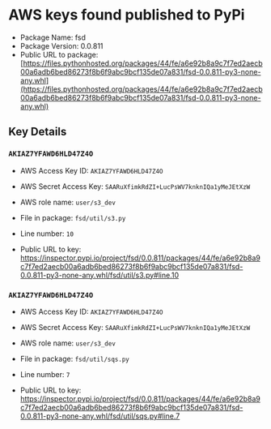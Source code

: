 # AWS keys found published to PyPi

* Package Name: fsd
* Package Version: 0.0.811
* Public URL to package: [https://files.pythonhosted.org/packages/44/fe/a6e92b8a9c7f7ed2aecb00a6adb6bed86273f8b6f9abc9bcf135de07a831/fsd-0.0.811-py3-none-any.whl](https://files.pythonhosted.org/packages/44/fe/a6e92b8a9c7f7ed2aecb00a6adb6bed86273f8b6f9abc9bcf135de07a831/fsd-0.0.811-py3-none-any.whl)

## Key Details

### `AKIAZ7YFAWD6HLD47Z4O`

* AWS Access Key ID: `AKIAZ7YFAWD6HLD47Z4O`
* AWS Secret Access Key: `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` 
* AWS role name: `user/s3_dev`
* File in package: `fsd/util/s3.py`
* Line number: `10`

* Public URL to key: https://inspector.pypi.io/project/fsd/0.0.811/packages/44/fe/a6e92b8a9c7f7ed2aecb00a6adb6bed86273f8b6f9abc9bcf135de07a831/fsd-0.0.811-py3-none-any.whl/fsd/util/s3.py#line.10



### `AKIAZ7YFAWD6HLD47Z4O`

* AWS Access Key ID: `AKIAZ7YFAWD6HLD47Z4O`
* AWS Secret Access Key: `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` 
* AWS role name: `user/s3_dev`
* File in package: `fsd/util/sqs.py`
* Line number: `7`

* Public URL to key: https://inspector.pypi.io/project/fsd/0.0.811/packages/44/fe/a6e92b8a9c7f7ed2aecb00a6adb6bed86273f8b6f9abc9bcf135de07a831/fsd-0.0.811-py3-none-any.whl/fsd/util/sqs.py#line.7


